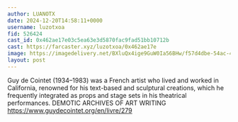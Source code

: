 ```yaml
---
author: LUANOTX
date: 2024-12-20T14:58:11+0000
username: luzotxoa
fid: 526424
cast_id: 0x462ae17e03c5ea63e3d5870fac9fad51bb10712b
cast: https://farcaster.xyz/luzotxoa/0x462ae17e
image: https://imagedelivery.net/BXluQx4ige9GuW0Ia56BHw/f57d4dbe-54ac-42fb-2b22-fcad5fa09f00/original
layout: post
---
```


Guy de Cointet (1934–1983) was a French artist who lived and worked in California, renowned for his text-based and sculptural creations, which he frequently integrated as props and stage sets in his theatrical performances.
DEMOTIC ARCHIVES OF ART WRITING
https://www.guydecointet.org/en/livre/279

<img src='https://imagedelivery.net/BXluQx4ige9GuW0Ia56BHw/f57d4dbe-54ac-42fb-2b22-fcad5fa09f00/original' alt='' referrerpolicy='no-referrer'/>
<img src='https://imagedelivery.net/BXluQx4ige9GuW0Ia56BHw/2f0fca43-6817-4f53-8553-81a0fbb38600/original' alt='' referrerpolicy='no-referrer'/>
